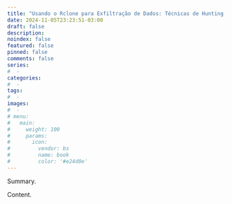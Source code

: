 ```yaml
---
title: "Usando o Rclone para Exfiltração de Dados: Técnicas de Hunting, Defesa e Detecção"
date: 2024-11-05T23:23:51-03:00
draft: false
description: 
noindex: false
featured: false
pinned: false
comments: false
series:
#  - 
categories:
#  - 
tags:
#  - 
images:
#  - 
# menu:
#   main:
#     weight: 100
#     params:
#       icon:
#         vendor: bs
#         name: book
#         color: '#e24d0e'
---
```


Summary.

<!--more-->

Content.
<div class="sharethis-inline-share-buttons"></div>